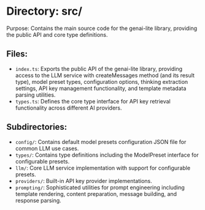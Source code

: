 # Directory: src/

Purpose: Contains the main source code for the genai-lite library, providing the public API and core type definitions.

## Files:

- `index.ts`: Exports the public API of the genai-lite library, providing access to the LLM service with createMessages method (and its result type), model preset types, configuration options, thinking extraction settings, API key management functionality, and template metadata parsing utilities.
- `types.ts`: Defines the core type interface for API key retrieval functionality across different AI providers.

## Subdirectories:

- `config/`: Contains default model presets configuration JSON file for common LLM use cases.
- `types/`: Contains type definitions including the ModelPreset interface for configurable presets.
- `llm/`: Core LLM service implementation with support for configurable presets.
- `providers/`: Built-in API key provider implementations.
- `prompting/`: Sophisticated utilities for prompt engineering including template rendering, content preparation, message building, and response parsing.